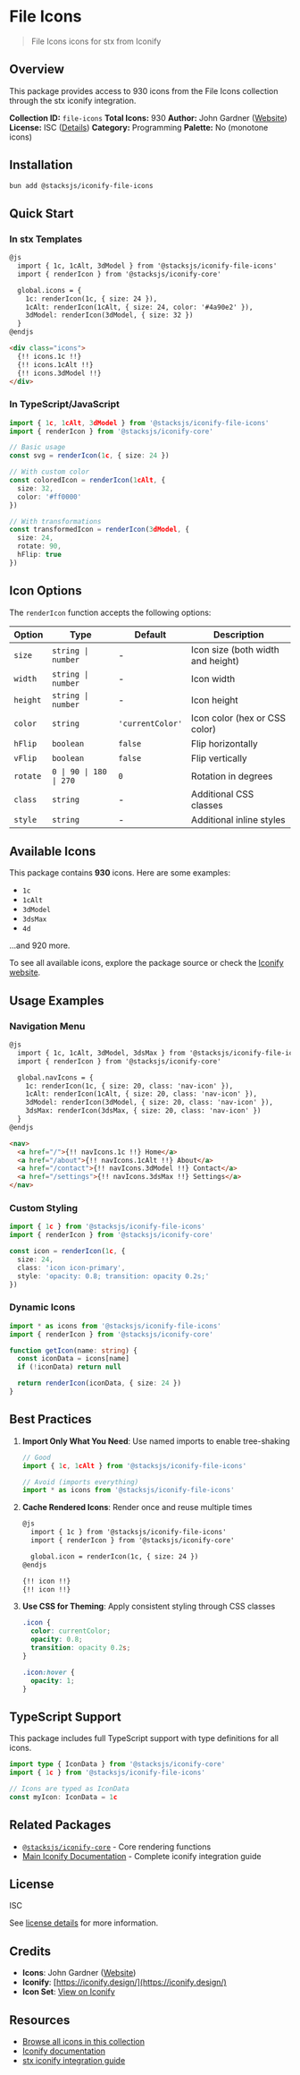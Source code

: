 # File Icons

> File Icons icons for stx from Iconify

## Overview

This package provides access to 930 icons from the File Icons collection through the stx iconify integration.

**Collection ID:** `file-icons`
**Total Icons:** 930
**Author:** John Gardner ([Website](https://github.com/file-icons/icons))
**License:** ISC ([Details](https://github.com/file-icons/icons/blob/master/LICENSE.md))
**Category:** Programming
**Palette:** No (monotone icons)

## Installation

```bash
bun add @stacksjs/iconify-file-icons
```

## Quick Start

### In stx Templates

```html
@js
  import { 1c, 1cAlt, 3dModel } from '@stacksjs/iconify-file-icons'
  import { renderIcon } from '@stacksjs/iconify-core'

  global.icons = {
    1c: renderIcon(1c, { size: 24 }),
    1cAlt: renderIcon(1cAlt, { size: 24, color: '#4a90e2' }),
    3dModel: renderIcon(3dModel, { size: 32 })
  }
@endjs

<div class="icons">
  {!! icons.1c !!}
  {!! icons.1cAlt !!}
  {!! icons.3dModel !!}
</div>
```

### In TypeScript/JavaScript

```typescript
import { 1c, 1cAlt, 3dModel } from '@stacksjs/iconify-file-icons'
import { renderIcon } from '@stacksjs/iconify-core'

// Basic usage
const svg = renderIcon(1c, { size: 24 })

// With custom color
const coloredIcon = renderIcon(1cAlt, {
  size: 32,
  color: '#ff0000'
})

// With transformations
const transformedIcon = renderIcon(3dModel, {
  size: 24,
  rotate: 90,
  hFlip: true
})
```

## Icon Options

The `renderIcon` function accepts the following options:

| Option | Type | Default | Description |
|--------|------|---------|-------------|
| `size` | `string \| number` | - | Icon size (both width and height) |
| `width` | `string \| number` | - | Icon width |
| `height` | `string \| number` | - | Icon height |
| `color` | `string` | `'currentColor'` | Icon color (hex or CSS color) |
| `hFlip` | `boolean` | `false` | Flip horizontally |
| `vFlip` | `boolean` | `false` | Flip vertically |
| `rotate` | `0 \| 90 \| 180 \| 270` | `0` | Rotation in degrees |
| `class` | `string` | - | Additional CSS classes |
| `style` | `string` | - | Additional inline styles |

## Available Icons

This package contains **930** icons. Here are some examples:

- `1c`
- `1cAlt`
- `3dModel`
- `3dsMax`
- `4d`

...and 920 more.

To see all available icons, explore the package source or check the [Iconify website](https://icon-sets.iconify.design/file-icons/).

## Usage Examples

### Navigation Menu

```html
@js
  import { 1c, 1cAlt, 3dModel, 3dsMax } from '@stacksjs/iconify-file-icons'
  import { renderIcon } from '@stacksjs/iconify-core'

  global.navIcons = {
    1c: renderIcon(1c, { size: 20, class: 'nav-icon' }),
    1cAlt: renderIcon(1cAlt, { size: 20, class: 'nav-icon' }),
    3dModel: renderIcon(3dModel, { size: 20, class: 'nav-icon' }),
    3dsMax: renderIcon(3dsMax, { size: 20, class: 'nav-icon' })
  }
@endjs

<nav>
  <a href="/">{!! navIcons.1c !!} Home</a>
  <a href="/about">{!! navIcons.1cAlt !!} About</a>
  <a href="/contact">{!! navIcons.3dModel !!} Contact</a>
  <a href="/settings">{!! navIcons.3dsMax !!} Settings</a>
</nav>
```

### Custom Styling

```typescript
import { 1c } from '@stacksjs/iconify-file-icons'
import { renderIcon } from '@stacksjs/iconify-core'

const icon = renderIcon(1c, {
  size: 24,
  class: 'icon icon-primary',
  style: 'opacity: 0.8; transition: opacity 0.2s;'
})
```

### Dynamic Icons

```typescript
import * as icons from '@stacksjs/iconify-file-icons'
import { renderIcon } from '@stacksjs/iconify-core'

function getIcon(name: string) {
  const iconData = icons[name]
  if (!iconData) return null

  return renderIcon(iconData, { size: 24 })
}
```

## Best Practices

1. **Import Only What You Need**: Use named imports to enable tree-shaking
   ```typescript
   // Good
   import { 1c, 1cAlt } from '@stacksjs/iconify-file-icons'

   // Avoid (imports everything)
   import * as icons from '@stacksjs/iconify-file-icons'
   ```

2. **Cache Rendered Icons**: Render once and reuse multiple times
   ```html
   @js
     import { 1c } from '@stacksjs/iconify-file-icons'
     import { renderIcon } from '@stacksjs/iconify-core'

     global.icon = renderIcon(1c, { size: 24 })
   @endjs

   {!! icon !!}
   {!! icon !!}
   ```

3. **Use CSS for Theming**: Apply consistent styling through CSS classes
   ```css
   .icon {
     color: currentColor;
     opacity: 0.8;
     transition: opacity 0.2s;
   }

   .icon:hover {
     opacity: 1;
   }
   ```

## TypeScript Support

This package includes full TypeScript support with type definitions for all icons.

```typescript
import type { IconData } from '@stacksjs/iconify-core'
import { 1c } from '@stacksjs/iconify-file-icons'

// Icons are typed as IconData
const myIcon: IconData = 1c
```

## Related Packages

- [`@stacksjs/iconify-core`](../iconify-core) - Core rendering functions
- [Main Iconify Documentation](../../docs/iconify.md) - Complete iconify integration guide

## License

ISC

See [license details](https://github.com/file-icons/icons/blob/master/LICENSE.md) for more information.

## Credits

- **Icons**: John Gardner ([Website](https://github.com/file-icons/icons))
- **Iconify**: [https://iconify.design/](https://iconify.design/)
- **Icon Set**: [View on Iconify](https://icon-sets.iconify.design/file-icons/)

## Resources

- [Browse all icons in this collection](https://icon-sets.iconify.design/file-icons/)
- [Iconify documentation](https://iconify.design/docs/)
- [stx iconify integration guide](../../docs/iconify.md)
